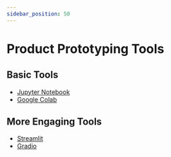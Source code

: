 ```yaml
---
sidebar_position: 50
---
```


# Product Prototyping Tools

## Basic Tools

- [Jupyter Notebook](https://jupyter.org/)
- [Google Colab](https://colab.research.google.com/)

## More Engaging Tools

- [Streamlit](https://streamlit.io/)
- [Gradio](https://gradio.app/)
